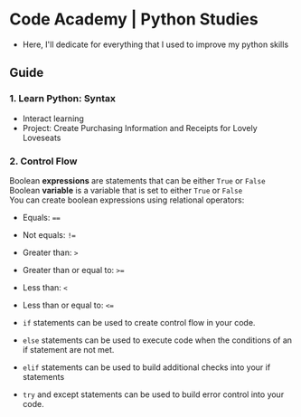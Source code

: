 # Code Academy | Python Studies
- Here, I'll dedicate for everything that I used to improve my python skills

## Guide

### 1. Learn Python: Syntax
- Interact learning
- Project: Create Purchasing Information and Receipts for Lovely Loveseats

### 2. Control Flow
Boolean **expressions** are statements that can be either ```True``` or ```False``` <br>
Boolean **variable** is a variable that is set to either ```True``` or ```False``` <br>
You can create boolean expressions using relational operators: <br>
- Equals: ```==```
- Not equals: ```!=```
- Greater than: ```>```
- Greater than or equal to: ```>=```
- Less than: ```<```
- Less than or equal to: ```<=```

- ```if``` statements can be used to create control flow in your code.
- ```else``` statements can be used to execute code when the conditions of an if statement are not met.
- ```elif``` statements can be used to build additional checks into your if statements
- ```try``` and except statements can be used to build error control into your code.